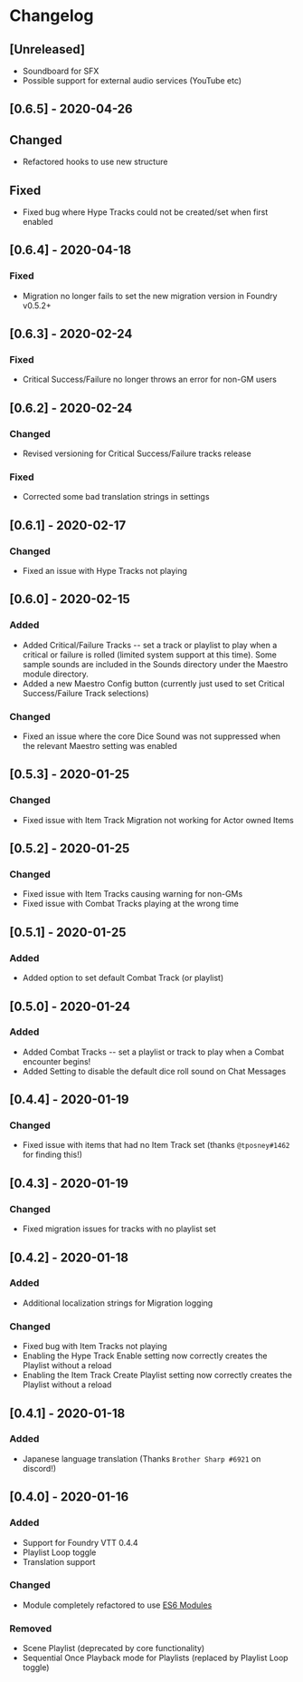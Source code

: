 # Changelog

## [Unreleased]
- Soundboard for SFX
- Possible support for external audio services (YouTube etc)

## [0.6.5] - 2020-04-26
## Changed
- Refactored hooks to use new structure

## Fixed
- Fixed bug where Hype Tracks could not be created/set when first enabled

## [0.6.4] - 2020-04-18
### Fixed
- Migration no longer fails to set the new migration version in Foundry v0.5.2+

## [0.6.3] - 2020-02-24
### Fixed
- Critical Success/Failure no longer throws an error for non-GM users

## [0.6.2] - 2020-02-24
### Changed
- Revised versioning for Critical Success/Failure tracks release

### Fixed
- Corrected some bad translation strings in settings

## [0.6.1] - 2020-02-17
### Changed
- Fixed an issue with Hype Tracks not playing

## [0.6.0] - 2020-02-15
### Added
- Added Critical/Failure Tracks -- set a track or playlist to play when a critical or failure is rolled (limited system support at this time). Some sample sounds are included in the Sounds directory under the Maestro module directory.
- Added a new Maestro Config button (currently just used to set Critical Success/Failure Track selections)

### Changed
- Fixed an issue where the core Dice Sound was not suppressed when the relevant Maestro setting was enabled

## [0.5.3] - 2020-01-25
### Changed
- Fixed issue with Item Track Migration not working for Actor owned Items

## [0.5.2] - 2020-01-25
### Changed
- Fixed issue with Item Tracks causing warning for non-GMs
- Fixed issue with Combat Tracks playing at the wrong time

## [0.5.1] - 2020-01-25
### Added
- Added option to set default Combat Track (or playlist)

## [0.5.0] - 2020-01-24
### Added
- Added Combat Tracks -- set a playlist or track to play when a Combat encounter begins!
- Added Setting to disable the default dice roll sound on Chat Messages

## [0.4.4] - 2020-01-19
### Changed
- Fixed issue with items that had no Item Track set (thanks `@tposney#1462` for finding this!)

## [0.4.3] - 2020-01-19
### Changed
- Fixed migration issues for tracks with no playlist set

## [0.4.2] - 2020-01-18
### Added
- Additional localization strings for Migration logging

### Changed
- Fixed bug with Item Tracks not playing
- Enabling the Hype Track Enable setting now correctly creates the Playlist without a reload
- Enabling the Item Track Create Playlist setting now correctly creates the Playlist without a reload

## [0.4.1] - 2020-01-18
### Added
- Japanese language translation (Thanks `Brother Sharp
#6921` on discord!)


## [0.4.0] - 2020-01-16
### Added
- Support for Foundry VTT 0.4.4
- Playlist Loop toggle
- Translation support

### Changed
- Module completely refactored to use [ES6 Modules](https://hacks.mozilla.org/2018/03/es-modules-a-cartoon-deep-dive/) 

### Removed
- Scene Playlist (deprecated by core functionality)
- Sequential Once Playback mode for Playlists (replaced by Playlist Loop toggle)
